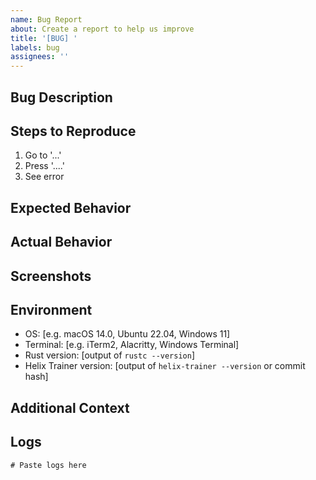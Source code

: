 ```yaml
---
name: Bug Report
about: Create a report to help us improve
title: '[BUG] '
labels: bug
assignees: ''
---
```


## Bug Description

<!-- A clear and concise description of what the bug is -->

## Steps to Reproduce

1. Go to '...'
2. Press '....'
3. See error

## Expected Behavior

<!-- What you expected to happen -->

## Actual Behavior

<!-- What actually happened -->

## Screenshots

<!-- If applicable, add screenshots to help explain your problem -->

## Environment

- OS: [e.g. macOS 14.0, Ubuntu 22.04, Windows 11]
- Terminal: [e.g. iTerm2, Alacritty, Windows Terminal]
- Rust version: [output of `rustc --version`]
- Helix Trainer version: [output of `helix-trainer --version` or commit hash]

## Additional Context

<!-- Add any other context about the problem here -->

## Logs

<!-- If applicable, paste relevant logs here -->

```
# Paste logs here
```
